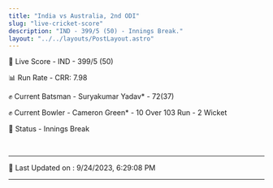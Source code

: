 ```yaml
---
title: "India vs Australia, 2nd ODI"
slug: "live-cricket-score"
description: "IND - 399/5 (50) - Innings Break."
layout: "../../layouts/PostLayout.astro"
---
```


🔴 Live Score - IND - 399/5 (50)  

📊 Run Rate - CRR: 7.98  

✊ Current Batsman - Suryakumar Yadav* - 72(37)  

✊ Current Bowler - Cameron Green* - 10 Over 103 Run - 2 Wicket  

📑 Status - Innings Break

<br />

***

📝 Last Updated on : 9/24/2023, 6:29:08 PM

***

